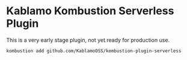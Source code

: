 # Kablamo Kombustion Serverless Plugin

This is a very early stage plugin, not yet ready for production use.

```bash
kombustion add github.com/KablamoOSS/kombustion-plugin-serverless
```
